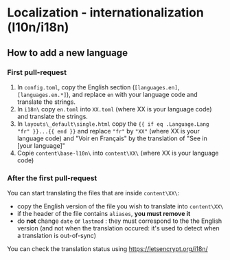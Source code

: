 
# Localization - internationalization (l10n/i18n)

## How to add a new language

### First pull-request

1. In `config.toml`, copy the English section (`[languages.en]`,`[languages.en.*]`), and replace `en` with your language code and translate the strings.
2. In `i18n\` copy `en.toml` into `XX.toml` (where XX is your language code) and translate the strings.
3. In `layouts\_default\single.html` copy the `{{ if eq .Language.Lang "fr" }}...{{ end }}` and replace `"fr"` by `"XX"` (where XX is your language code) and "Voir en Français" by the translation of "See in [your language]"
4. Copie `content\base-l10n\` into `content\XX\` (where XX is your language code)

### After the first pull-request

You can start translating the files that are inside `content\XX\`:

* copy the English version of the file you wish to translate into `content\XX\`
* if the header of the file contains `aliases`, **you must remove it**
* do **not** change `date` or `lastmod` : they must correspond to the the English version (and not when the translation occured: it's used to detect when a translation is out-of-sync)

You can check the translation status using https://letsencrypt.org/i18n/
